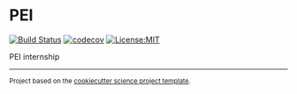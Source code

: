 PEI
==============================
[![Build Status](https://travis-ci.com/kKYan19/pei.svg?branch=master)](https://travis-ci.com/kKYan19/pei)
[![codecov](https://codecov.io/gh/kKYan19/pei/branch/master/graph/badge.svg)](https://codecov.io/gh/kKYan19/pei)
[![License:MIT](https://img.shields.io/badge/License-MIT-lightgray.svg?style=flt-square)](https://opensource.org/licenses/MIT)

PEI internship

--------

<p><small>Project based on the <a target="_blank" href="https://github.com/jbusecke/cookiecutter-science-project">cookiecutter science project template</a>.</small></p>
